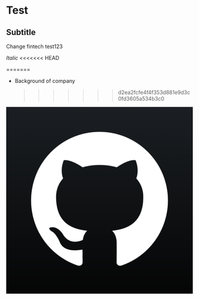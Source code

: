 # Test

## Subtitle

Change
fintech test123

_Italic_
<<<<<<< HEAD

=======

- Background of company
  > > > > > > > d2ea2fcfe4f4f353d881e9d3c0fd3605a534b3c0

[![image](images/git.png)](https://github.com/)
